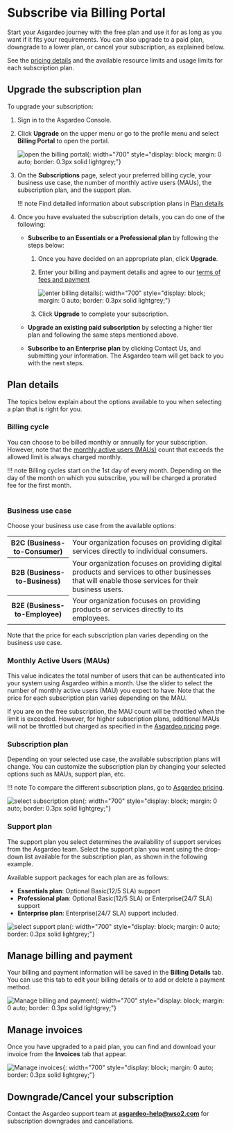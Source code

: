 # Subscribe via Billing Portal

Start your Asgardeo journey with the free plan and use it for as long as you want if it fits your requirements. You can also upgrade to a paid plan, downgrade to a lower plan, or cancel your subscription, as explained below.

See the [pricing details](https://wso2.com/asgardeo/pricing/) and the available resource limits and usage limits for each subscription plan.

## Upgrade the subscription plan

To upgrade your subscription:

1. Sign in to the Asgardeo Console.
2. Click **Upgrade** on the upper menu or go to the profile menu and select **Billing Portal** to open the portal.

    ![open the billing portal]({{base_path}}/assets/img/guides/select-upgrade-biling-portal.png){: width="700" style="display: block; margin: 0 auto; border: 0.3px solid lightgrey;"}

3. On the **Subscriptions** page, select your preferred billing cycle, your business use case, the number of monthly active users (MAUs), the subscription plan, and the support plan.

    !!! note
        Find detailed information about subscription plans in [Plan details](#plan-details)

4. Once you have evaluated the subscription details, you can do one of the following:

    - **Subscribe to an Essentials or a Professional plan** by following the steps below:

        1. Once you have decided on an appropriate plan, click **Upgrade**.
        2. Enter your billing and payment details and agree to our [terms of fees and payment](https://wso2.com/asgardeo/terms-of-use/#fees-and-payment)

            ![enter billing details]({{base_path}}/assets/img/guides/self-service-billing-payment.png){: width="700" style="display: block; margin: 0 auto; border: 0.3px solid lightgrey;"}

        3. Click **Upgrade** to complete your subscription.

    - **Upgrade an existing paid subscription** by selecting a higher tier plan and following the same steps mentioned above.

    - **Subscribe to an Enterprise plan** by clicking Contact Us, and submitting your information. The Asgardeo team will get back to you with the next steps.


## Plan details

The topics below explain about the options available to you when selecting a plan that is right for you.

### Billing cycle

You can choose to be billed monthly or annually for your subscription. However, note that the [monthly active users (MAUs)](#monthly-active-users-maus) count that exceeds the allowed limit is always charged monthly.

!!! note
    Billing cycles start on the 1st day of every month. Depending on the day of the month on which you subscribe, you will be charged a prorated fee for the first month. <br/><br/>

### Business use case

Choose your business use case from the available options:

<table>
    <tr>
        <th>
          <b>B2C</b> (Business-to-Consumer)
        </th>
        <td>
          Your organization focuses on providing digital services directly to individual consumers.
        </td>
    </tr>
    <tr>
        <th>
          <b>B2B</b> (Business-to-Business)
        </th>
        <td>
          Your organization focuses on providing digital products and services to other businesses that will enable those services for their business users.
        </td>
    </tr>
    <tr>
        <th>
          <b>B2E</b> (Business-to-Employee)
        </th>
        <td>
          Your organization focuses on providing products or services directly to its employees.
        </td>
    </tr>
</table>

Note that the price for each subscription plan varies depending on the business use case.


### Monthly Active Users (MAUs)

This value indicates the total number of users that can be authenticated into your system using Asgardeo within a month. Use the slider to select the number of monthly active users (MAU) you expect to have. Note that the price for each subscription plan varies depending on the MAU.

If you are on the free subscription, the MAU count will be throttled when the limit is exceeded. However, for higher subscription plans, additional MAUs will not be throttled but charged as specified in the [Asgardeo pricing](https://wso2.com/asgardeo/pricing/) page.

### Subscription plan

Depending on your selected use case, the available subscription plans will change. You can customize the subscription plan by changing your selected options such as  MAUs, support plan, etc.

!!! note
    To compare the different subscription plans, go to [Asgardeo pricing](https://wso2.com/asgardeo/pricing/).

![select subscription plan]({{base_path}}/assets/img/guides/select-subscription-plan.png){: width="700" style="display: block; margin: 0 auto; border: 0.3px solid lightgrey;"}

### Support plan

The support plan you select determines the availability of support services from the Asgardeo team. Select the support plan you want using the drop-down list available for the subscription plan, as shown in the following example.

Available support packages for each plan are as follows:

- **Essentials plan**: Optional Basic(12/5 SLA) support
- **Professional plan**: Optional Basic(12/5 SLA) or Enterprise(24/7 SLA) support
- **Enterprise plan**: Enterprise(24/7 SLA) support included.


![select support plan]({{base_path}}/assets/img/guides/select-support-plan.png){: width="700" style="display: block; margin: 0 auto; border: 0.3px solid lightgrey;"}

## Manage billing and payment

Your billing and payment information will be saved in the **Billing Details** tab. You can use this tab to edit your billing details or to add or delete a payment method.

![Manage billing and payment]({{base_path}}/assets/img/guides/billing-and-payment-information.png){: width="700" style="display: block; margin: 0 auto; border: 0.3px solid lightgrey;"}

## Manage invoices

Once you have upgraded to a paid plan, you can find and download your invoice from the **Invoices** tab that appear.

![Manage invoices]({{base_path}}/assets/img/guides/billing-invoices-tab.png){: width="700" style="display: block; margin: 0 auto; border: 0.3px solid lightgrey;"}

## Downgrade/Cancel your subscription

Contact the Asgardeo support team at **asgardeo-help@wso2.com** for subscription downgrades and cancellations.